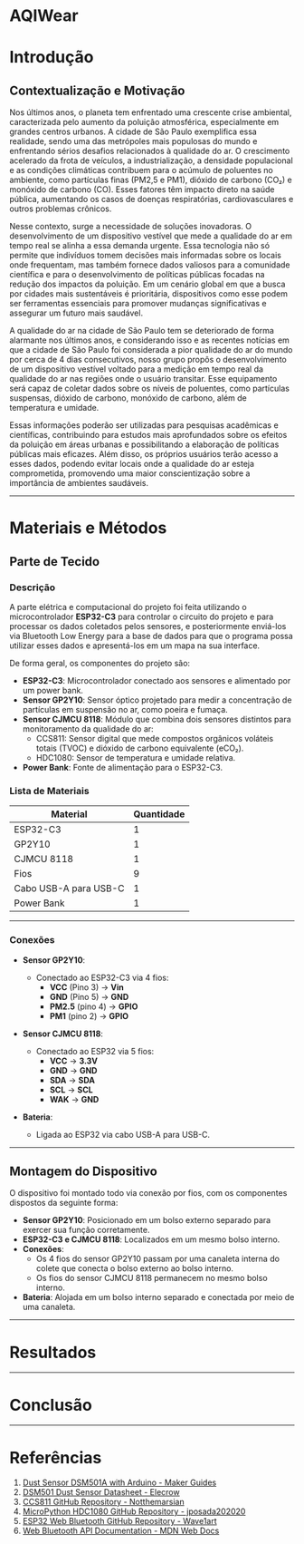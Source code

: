 # AQIWear

# Introdução

## Contextualização e Motivação

Nos últimos anos, o planeta tem enfrentado uma crescente crise ambiental, caracterizada pelo aumento da poluição atmosférica, especialmente em grandes centros urbanos. A cidade de São Paulo exemplifica essa realidade, sendo uma das metrópoles mais populosas do mundo e enfrentando sérios desafios relacionados à qualidade do ar. O crescimento acelerado da frota de veículos, a industrialização, a densidade populacional e as condições climáticas contribuem para o acúmulo de poluentes no ambiente, como partículas finas (PM2,5 e PM1), dióxido de carbono (CO₂) e monóxido de carbono (CO). Esses fatores têm impacto direto na saúde pública, aumentando os casos de doenças respiratórias, cardiovasculares e outros problemas crônicos.

Nesse contexto, surge a necessidade de soluções inovadoras. O desenvolvimento de um dispositivo vestível que mede a qualidade do ar em tempo real se alinha a essa demanda urgente. Essa tecnologia não só permite que indivíduos tomem decisões mais informadas sobre os locais onde frequentam, mas também fornece dados valiosos para a comunidade científica e para o desenvolvimento de políticas públicas focadas na redução dos impactos da poluição. Em um cenário global em que a busca por cidades mais sustentáveis é prioritária, dispositivos como esse podem ser ferramentas essenciais para promover mudanças significativas e assegurar um futuro mais saudável.

A qualidade do ar na cidade de São Paulo tem se deteriorado de forma alarmante nos últimos anos, e considerando isso e as recentes notícias em que a cidade de São Paulo foi considerada a pior qualidade do ar do mundo por cerca de 4 dias consecutivos, nosso grupo propôs o desenvolvimento de um dispositivo vestível voltado para a medição em tempo real da qualidade do ar nas regiões onde o usuário transitar. Esse equipamento será capaz de coletar dados sobre os níveis de poluentes, como partículas suspensas, dióxido de carbono, monóxido de carbono, além de temperatura e umidade.

Essas informações poderão ser utilizadas para pesquisas acadêmicas e científicas, contribuindo para estudos mais aprofundados sobre os efeitos da poluição em áreas urbanas e possibilitando a elaboração de políticas públicas mais eficazes. Além disso, os próprios usuários terão acesso a esses dados, podendo evitar locais onde a qualidade do ar esteja comprometida, promovendo uma maior conscientização sobre a importância de ambientes saudáveis.

---

# Materiais e Métodos

## Parte de Tecido

### Descrição

A parte elétrica e computacional do projeto foi feita utilizando o microcontrolador **ESP32-C3** para controlar o circuito do projeto e para processar os dados coletados pelos sensores, e posteriormente enviá-los via Bluetooth Low Energy para a base de dados para que o programa possa utilizar esses dados e apresentá-los em um mapa na sua interface.

De forma geral, os componentes do projeto são:

- **ESP32-C3**: Microcontrolador conectado aos sensores e alimentado por um power bank.
- **Sensor GP2Y10**: Sensor óptico projetado para medir a concentração de partículas em suspensão no ar, como poeira e fumaça.
- **Sensor CJMCU 8118**: Módulo que combina dois sensores distintos para monitoramento da qualidade do ar:
  - CCS811: Sensor digital que mede compostos orgânicos voláteis totais (TVOC) e dióxido de carbono equivalente (eCO₂).
  - HDC1080: Sensor de temperatura e umidade relativa.
- **Power Bank**: Fonte de alimentação para o ESP32-C3.

### Lista de Materiais

| Material          | Quantidade |
|-------------------|------------|
| ESP32-C3          | 1          |
| GP2Y10            | 1          |
| CJMCU 8118        | 1          |
| Fios              | 9          |
| Cabo USB-A para USB-C | 1      |
| Power Bank        | 1          |

---

### Conexões

- **Sensor GP2Y10**:
  - Conectado ao ESP32-C3 via 4 fios:
    - **VCC** (Pino 3) -> **Vin**
    - **GND** (Pino 5) -> **GND**
    - **PM2.5** (pino 4) -> **GPIO**
    - **PM1** (pino 2) -> **GPIO**

- **Sensor CJMCU 8118**:
  - Conectado ao ESP32 via 5 fios:
    - **VCC** -> **3.3V**
    - **GND** -> **GND**
    - **SDA** -> **SDA**
    - **SCL** -> **SCL**
    - **WAK** -> **GND**

- **Bateria**:
  - Ligada ao ESP32 via cabo USB-A para USB-C.

---

## Montagem do Dispositivo

O dispositivo foi montado todo via conexão por fios, com os componentes dispostos da seguinte forma:

- **Sensor GP2Y10**: Posicionado em um bolso externo separado para exercer sua função corretamente.
- **ESP32-C3 e CJMCU 8118**: Localizados em um mesmo bolso interno.
- **Conexões**:
  - Os 4 fios do sensor GP2Y10 passam por uma canaleta interna do colete que conecta o bolso externo ao bolso interno.
  - Os fios do sensor CJMCU 8118 permanecem no mesmo bolso interno.
- **Bateria**: Alojada em um bolso interno separado e conectada por meio de uma canaleta.

---

# Resultados



---

# Conclusão



---

# Referências

1. [Dust Sensor DSM501A with Arduino - Maker Guides](https://www.makerguides.com/dust-sensor-dsm501a-with-arduino/)
2. [DSM501 Dust Sensor Datasheet - Elecrow](https://www.elecrow.com/download/DSM501.pdf)
3. [CCS811 GitHub Repository - Notthemarsian](https://github.com/Notthemarsian/CCS811)
4. [MicroPython HDC1080 GitHub Repository - jposada202020](https://github.com/jposada202020/MicroPython_HDC1080)
5. [ESP32 Web Bluetooth GitHub Repository - Wave1art](https://github.com/Wave1art/ESP32-Web-Bluetooth)
6. [Web Bluetooth API Documentation - MDN Web Docs](https://developer.mozilla.org/en-US/docs/Web/API/Web_Bluetooth_API)

